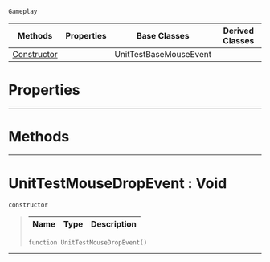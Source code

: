  `Gameplay`

|Methods|Properties|Base Classes|Derived Classes|
|---|---|---|---|
|[ Constructor](https://github.com/zeroengineteam/ZeroDocs/code_reference/class_reference/unittestmousedropevent.markdown#unittestmousedropevent-v)| |UnitTestBaseMouseEvent| |


 #  Properties


---  
 #  Methods


---  
 #  UnitTestMouseDropEvent : Void

 `constructor`

> 
> |Name|Type|Description|
> |---|---|---|
> ``` lang=cpp, name=Zilch
> function UnitTestMouseDropEvent()
> ``` 


---  
 

 